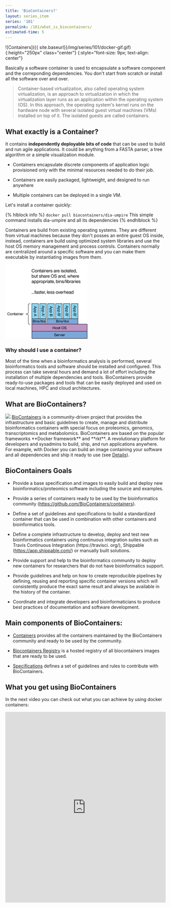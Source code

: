 ```yaml
---
title: 'BioContainers?'
layout: series_item
series: '101'
permalink: /101/what_is_biocontainers/
estimated-time: 5
---
```


![Containers]({{ site.baseurl}}/img/series/101/docker-gif.gif){:height="250px" class="center"}
{:style="font-size: 9px; text-align: center"}


Basically a software container <i class="fa fa-archive" aria-hidden="true"></i> is used to encapsulate a software component and the correponding dependencies. You don't start from scratch or
install all the software over and over.

>Container-based virtualization, also called operating system virtualization, is an approach to virtualization in which the virtualization layer
>runs as an application within the operating system (OS). In this approach, the operating system's kernel runs on the hardware node with several
>isolated guest virtual machines (VMs) installed on top of it. The isolated guests are called containers.

What exactly is a Container?
----------------------------

It contains __independently deployable bits of code__ that can be used to build and run agile applications. It could be anything from a FASTA parser, a tree algorithm or a simple visualization module.

- Containers encapsulate discrete components of application logic provisioned only with the minimal resources needed to do their job.

- Containers are easily packaged, lightweight, and designed to run anywhere

- Multiple containers can be deployed in a single VM.

Let's install a container quickly:

{% hlblock info %}
`docker pull biocontainers/dia-umpire` This simple command installs dia-umpire and all its dependencies
{% endhlblock %}

Containers are build from existing operating systems. They are different from virtual machines because they don't posses an entire guest OS inside, instead, containers are build using optimized system
libraries and use the host OS memory management and process controls. Containers normally are centralized around a specific
software and you can make them executable by instantiating images from them.

![What is Container](https://raw.githubusercontent.com/BioContainers/specs/master/imgs/container.png)

### Why should I use a container?

Most of the time when a bioinformatics analysis is performed, several bioinformatics tools and software should be installed and
configured. This process can take several hours and demand a lot of effort including the installation of multiple dependencies
and tools. BioContainers provide ready-to-use packages and tools that can be easily deployed and used on local machines, HPC and cloud architectures.

What are BioContainers?
----------------------
<img class="splashIcon" src="{{ site.baseurl}}/img/series/101/toolbox-color.png">
<a href="http://biocontainers.pro">BioContainers</a> is a community-driven project that provides the infrastructure and basic guidelines to create, manage and distribute bioinformatics containers with special focus on proteomics, genomics, transcriptomics and metabolomics.
BioContainers are based on the popular frameworks **Docker framework** and **rkt**. A revolutionary platform for developers and sysadmins to build, ship, and run applications
anywhere. For example, with Docker you can build an image containing your software and all dependencies and ship it ready to use (see <a href="#what-is-docker">Details</a>).

## BioContainers Goals

* Provide a base specification and images to easily build and deploy new bioinformatics/proteomics software
including the source and examples.

* Provide a series of containers ready to be used by the bioinformatics community (https://github.com/BioContainers/containers).

* Define a set of guidelines and specifications to build a standardized container that can be
used in combination with other containers and bioinformatics tools.

* Define a complete infrastructure to develop, deploy and test new bioinformatics containers
using continuous integration suites such as Travis Continuous Integration (https://travisci.
org/), Shippable (https://app.shippable.com/) or manually built solutions.

* Provide support and help to the bioinformatics community to deploy new containers for researchers that do not have bioinformatics support.

* Provide guidelines and help on how to create reproducible pipelines by defining, reusing
and reporting specific container versions which will consistently produce the exact same
result and always be available in the history of the container.

* Coordinate and integrate developers and bioinformaticians to produce best practices of
documentation and software development.

## Main components of BioContainers:

- [Containers](https://github.com/BioContainers/containers) provides all the containers maintained by the BioContainers community and ready to be used by the community.

- [Biocontainers Registry](https://biocontainers.pro/registry) is a hosted registry of all biocontainers images that are ready to be used.

- [Specifications](https://github.com/BioContainers/specs) defines a set of guidelines and rules to contribute with BioContainers.

<!--
* Easy to start:
* Easy to test
-->

What you get using BioContainers
--------------------------------

In the next video you can check out what you can achieve by using docker containers:

<iframe width="100%" height="600px" src="https://www.youtube.com/embed/aLipr7tTuA4" frameborder="0"></iframe>
